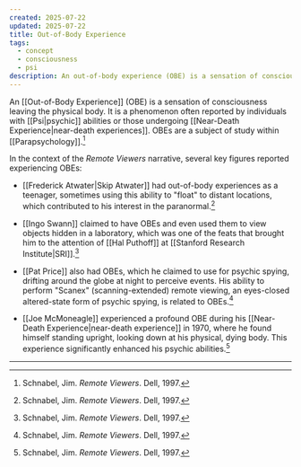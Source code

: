 ```yaml
---
created: 2025-07-22
updated: 2025-07-22
title: Out-of-Body Experience
tags:
  - concept
  - consciousness
  - psi
description: An out-of-body experience (OBE) is a sensation of consciousness leaving the physical body.
---
```


An [[Out-of-Body Experience]] (OBE) is a sensation of consciousness leaving the physical body. It is a phenomenon often reported by individuals with [[Psi|psychic]] abilities or those undergoing [[Near-Death Experience|near-death experiences]]. OBEs are a subject of study within [[Parapsychology]].[^1]

In the context of the *Remote Viewers* narrative, several key figures reported experiencing OBEs:

*   [[Frederick Atwater|Skip Atwater]] had out-of-body experiences as a teenager, sometimes using this ability to "float" to distant locations, which contributed to his interest in the paranormal.[^1]

*   [[Ingo Swann]] claimed to have OBEs and even used them to view objects hidden in a laboratory, which was one of the feats that brought him to the attention of [[Hal Puthoff]] at [[Stanford Research Institute|SRI]].[^1]

*   [[Pat Price]] also had OBEs, which he claimed to use for psychic spying, drifting around the globe at night to perceive events. His ability to perform "Scanex" (scanning-extended) remote viewing, an eyes-closed altered-state form of psychic spying, is related to OBEs.[^1]

*   [[Joe McMoneagle]] experienced a profound OBE during his [[Near-Death Experience|near-death experience]] in 1970, where he found himself standing upright, looking down at his physical, dying body. This experience significantly enhanced his psychic abilities.[^1]

---

[^1]: Schnabel, Jim. *Remote Viewers*. Dell, 1997.